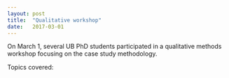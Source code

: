 ```yaml
---
layout: post
title:  "Qualitative workshop"
date:   2017-03-01
---
```


<p class="intro"><span class="dropcap">O</span>n March 1, several UB PhD students participated in a qualitative methods workshop focusing on the case study methodology.</p>

Topics covered: 

